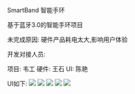SmartBand
智能手环

基于蓝牙3.0的智能手环项目

未完成原因:
硬件产品耗电太大,影响用户体验


开发对接人员:

项目: 韦工
硬件: 王石
UI:   陈艳


UI如下:
![](https://i.imgur.com/OylvP6h.jpg)
![](https://i.imgur.com/UE5tD6p.jpg)
![](https://i.imgur.com/svdOLuC.jpg)
![](https://i.imgur.com/Pxjq6sw.jpg)
![](https://i.imgur.com/GpsRkVE.jpg)
